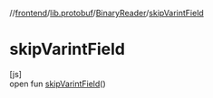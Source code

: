 //[frontend](../../../index.md)/[lib.protobuf](../index.md)/[BinaryReader](index.md)/[skipVarintField](skip-varint-field.md)

# skipVarintField

[js]\
open fun [skipVarintField](skip-varint-field.md)()
